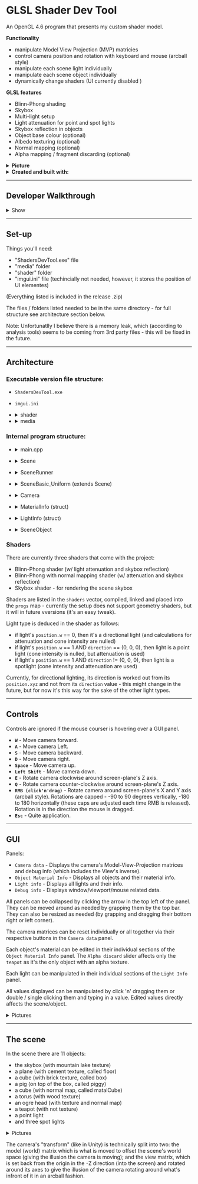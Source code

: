 # GLSL Shader Dev Tool
An OpenGL 4.6 program that presents my custom shader model.

 **Functionality**
- manipulate Model View Projection (MVP) matricies
- control camera position and rotation with keyboard and mouse (arcball style)
- manipulate each scene light individually
- manipulate each scene object individually
- dynamically change shaders (UI currently disabled )
 
**GLSL features**
 - Blinn-Phong shading
 - Skybox
 - Multi-light setup
 - Light attenuation for point and spot lights
 - Skybox reflection in objects
 - Object base colour (optional)
 - Albedo texturing (optional)
 - Normal mapping (optional)
 - Alpha mapping / fragment discarding (optional)
 
  
<details>
 <summary><b>Picture</b></summary>

<img src="https://user-images.githubusercontent.com/33025239/161029848-3b2a23a1-bd1e-4e20-aad2-3c93cf7e1d08.png" alt="sceneWithUI" width="" height="">
</details>

<details>
<summary><b>Created and built with:</b></summary>
  
- OS - Windows 10 Home (v.21H1)
- IDE - Microsoft Visual Studio Community 2019 (v.16.8.3)
- ISO C++ 14 Standard
- OpenGL 4.6 (w/ Glad v.0.1.35 GLFW v.3.3.6, GLM v.0.9.8; GLFW built using CMake v.3.22.2)
- Dear ImGui v.1.87 WIP
- stb_image v.2.19
</details>
  
---
## Developer Walkthrough

<details>
 <summary>Show</summary>
 
[![Project developer walkthrough]()]()

</details>

---

## Set-up

Things you'll need: 
 - "ShadersDevTool.exe" file
 - "media" folder
 - "shader" folder
 - "imgui.ini" file (techincially not needed, however, it stores the position of UI elementes)

(Everything listed is included in the release .zip)
 
The files / folders listed needed to be in the same directory - for full structure see architecture section below.
 
Note: Unfortunatlly I believe there is a memory leak, which (according to analysis tools) seems to be coming from 3rd party files - this will be fixed in the future.
  
---
## Architecture

### Executable version file structure:
- `ShadersDevTool.exe`
- `imgui.ini`
- <details><summary> shader </summary> <!-- folder start -->
 
  - `blinnPhongShader.vert`
  - `blinnPhongShader.frag`
  - `blinnPhongShader_normalMap.vert`
  - `blinnPhongShader_normalMap.frag`
  - `skyboxShader.vert`
  - `skyboxShader.frag`
  </details> <!-- end shader folder -->
 
- <details><summary> media </summary> <!-- folder start -->
 
  - `bs_ears.obj`
  - `pig_triangulated.obj`
 
  - <details><summary> texture </summary> <!-- folder start -->
 
    - `cement.jpg`
    - `fire.png`
    - `star.png`
 
    - <details><summary> brick </summary> <!-- folder start -->
 
      - `brick1.jpg`
      </details> <!-- end brick folder -->
 
    - <details><summary> ogre </summary> <!-- folder start -->
 
      - `ogre_diffuse.png`
      - `ogre_normalmap.png`
      </details> <!-- end ogre folder -->
 
    - <details><summary> ripple </summary> <!-- folder start -->
 
      - `NormalMap_invertedR.png`
      </details> <!-- end ripple folder -->
 
    - <details><summary> skybox </summary> <!-- folder start -->
 
      - `lake180_negx.jpg`
      - `lake180_negy.jpg`
      - `lake180_negz.jpg`
      - `lake180_posx.jpg`
      - `lake180_posy.jpg`
      - `lake180_posz.jpg`
      </details> <!-- end skybox folder -->
 
    - <details><summary> wood </summary> <!-- folder start -->
 
      - `Albedo.jpg`
      </details> <!-- end wood folder -->
 
    </details> <!-- end texture folder -->
  </details> <!-- end media folder -->
 
### Internal program structure:
 - <details><summary> main.cpp </summary> 
 
   - `main()` - Program entry point. Creates instance of SceneRunner and Scene, passes scene into scenerunner via `run()`.
 </details>
 
 - <details><summary> Scene </summary>
 
   - defines Scene functionality and Camera cam.
 </details>
 
 - <details><summary> SceneRunner </summary> 
 
   - `SceneRunner()` - sets up program window and Dear ImGui, handles programs 3D scene.
   - `run()` - calls Scene's `setDimensions()`, `initScene()`, `resize()`, and `mainLoop()` (passing it the scene). Then, once `mainloop()` returns control, it shuts down Dear ImGui and glfw (program window), and terminates program.
   - `mainLoop()` - keeps the program control until loop's exit (window closed or space bar is pressed). While in loop, starts new GUI frame, calls scene's `update()` then `render()`, calls `debugGUI()`, renders GUI frame, swaps GLFW buffers, and finally, polls GLFW events and calls `processInput()`.
   - `debugGUI()` - injects debug info panel into GUI frame (for now it's just some mouse data).
   - `processInput()` - processes GLFW window keyboard and mouse input events and calls appropriate functions.
 </details>
 
 - <details><summary> SceneBasic_Uniform (extends Scene)</summary>
 
   - Textures (struct) - loads  and holds all textures required for the scene.
   - shaders (vector) - lists shader files to compile and link togather.
   - `SceneBasic_Uniform()` - initialises objects in scene (skybox, floor, metalCube, box, torus, teapot, piggy, ogre).
   - `initScene()` - initialises camera (cam), calls `compile()`, maps textures to objects, positions objects in scene, sets objects' material info, populates lights vector (initialises 4 lights).
   - `compile()` - compiles and links shaders as specified in shaders vector (as GLSLProgram objects), and places them into progs map.
   - `changeShader()` - changes the active shader program.
   - `setMatrices()` - updates MVP related uniforms in active shader.
   - `setMeshUniforms()` - updates object specific uniforms (material info, object position) in active shader, based on the object it's passed.
   - `setLights()` - updates each light's uniform data in active shader.
   - `drawGUI()` - injects light info and object material panels into GUI frame.
   - `update()` - updates the scene (e.g. animation of movement)
   - `render()` - calls `drawGUI()`, each object's `render()`, and sets active shader's uniforms via setMatrices(), setLights() and setMeshUniform(); here is also where `changeShader()` is called if different shaders are used for different objects.
 </details>
 
 - <details><summary> Camera </summary>
 
   -  controls the scene's camera, contains the scene's MVP.
 </details>
 
 - <details><summary> MaterialInfo (struct) </summary>
 
   - material info container
 </details>
 
 - <details><summary> LightInfo (struct) </summary>
 
   - light info container
 </details>

 - <details><summary> SceneObject </summary>
 
   - contains object specific model matrix and material info.
 </details>
 

### Shaders
There are currently three shaders that come with the project:
 - Blinn-Phong shader (w/ light attenuation and skybox reflection)
 - Blinn-Phong with normal mapping shader (w/ attenuation and skybox reflection)
 - Skybox shader - for rendering the scene skybox
 
Shaders are listed in the `shaders` vector, compiled, linked and placed into the `progs` map - currently the setup does not support geometry shaders, but it will in future vversions (it's an easy tweak).
 
Light type is deduced in the shader as follows:
 - if light's `position.w` == 0, then it's a directional light (and calculations for attenuation and cone intensity are nulled)
 - if light's `position.w` == 1 AND `direction` == (0, 0, 0), then light is a point light (cone intensity is nulled, but attenuation is used)
 - if light's `position.w` == 1 AND `direction` != (0, 0, 0), then light is a spotlight (cone intensity and attenuation are used)
 
Currently, for directional lighting, its direction is worked out from its `position.xyz` and not from its `direction` value - this might change in the future, but for now it's this way for the sake of the other light types.

---
## Controls
Controls are ignored if the mouse courser is hovering over a GUI panel.
- **`W`** - Move camera forward.
- **`A`** - Move camera Left.
- **`S`** - Move camera backward.
- **`D`** - Move camera right.
- **`Space`** - Move camera up.
- **`Left Shift`** - Move camera down.
- **`E`** - Rotate camera clockwise around screen-plane's Z axis.
- **`Q`** - Rotate camera counter-clockwise around screen-plane's Z axis.
- **`RMB (click'n'drag)`** - Rotate camera around screen-plane's X and Y axis (arcball style). Rotations are capped - -90 to 90 degrees vertically, -180 to 180 horizontally (these caps are adjusted each time RMB is released). Rotation is in the direction the mouse is dragged.
- **`Esc`** - Quite application.

---
## GUI
  
Panels:
 - `Camera data` - Displays the camera's Model-View-Projection matrices and debug info (which includes the View's inverse).
 - `Object Material Info` - Displays all objects and their material info.
 - `Light info` - Displays all lights and their info.
 - `Debug info` - Displays window/viewport/mouse related data.
 
All panels can be collapsed by clicking the arrow in the top left of the panel. They can be moved around as needed by grapping them by the top bar. They can also be resized as needed (by grapping and dragging their bottom right or left corner).

The camera matrices can be reset individually or all together via their respective buttons in the `Camera data` panel.
 
Each object's material can be edited in their individual sections of the `Object Material Info` panel. The `Alpha discard` slider affects only the `teapot` as it's the only object with an alpha texture.
 
Each light can be manipulated in their individual sections of the `Light Info` panel.
 
All values displayed can be manipulated by click 'n' dragging them or double / single clicking them and typing in a value. Edited values directly affects the scene/object.
 
<details>
<summary>Pictures</summary>

<img src="https://user-images.githubusercontent.com/33025239/161029911-28c2ccfe-3290-40bf-bfa1-ae0793f97797.png" alt="Object Material Info" width="" height="">
 
<img src="https://user-images.githubusercontent.com/33025239/161029899-53d7b20f-915e-447c-81ae-ed0d000908a9.png" alt="Light Info" width="" height="">

<img src="https://user-images.githubusercontent.com/33025239/161029882-4829a69c-3682-43dc-a5f4-058d8cb18ff1.png" alt="Camera data" width="" height="">
</details>

 
---
## The scene

In the scene there are 11 objects:
 - the skybox (with mountain lake texture)
 - a plane (with cement texture, called floor)
 - a cube (with brick texture, called box)
 - a pig (on top of the box, called piggy)
 - a cube (with normal map, called matalCube)
 - a torus (with wood texture)
 - an ogre head (with texture and normal map)
 - a teapot (with not texture)
 - a point light
 - and three spot lights
 
<details>
<summary>Pictures</summary>

<img src="https://user-images.githubusercontent.com/33025239/161029866-6c4fa3b4-3133-47c4-abba-a02dc1383f76.png" alt="sceneNoUI" width="" height="">

</details>

The camera's "transform" (like in Unity) is technically split into two: the model (world) matrix which is what is moved to offset the scene's world space (giving the illusion the camera is moving); and the view matrix, which is set back from the origin in the -Z direction (into the screen) and rotated around its axes to give the illusion of the camera rotating around what's infront of it in an arcball fashion.
  

